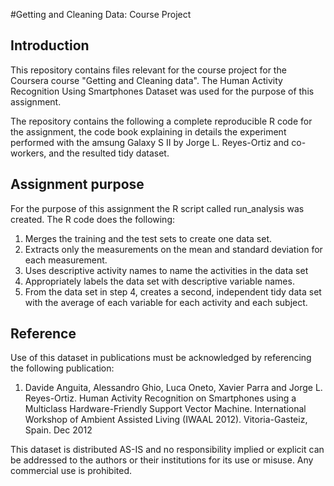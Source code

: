 #Getting and Cleaning Data: Course Project

## Introduction

This repository contains files relevant for the course project for the Coursera course "Getting and Cleaning data". The Human Activity Recognition Using Smartphones Dataset was used for the purpose of this assignment.

The repository contains the following a complete reproducible R code for the assignment, the code book explaining in details the experiment performed with the amsung Galaxy S II by Jorge L. Reyes-Ortiz and co-workers, and the resulted tidy dataset.

## Assignment purpose
For the purpose of this assignment the R script called run_analysis was created. The R code does the following:
1. Merges the training and the test sets to create one data set.
2. Extracts only the measurements on the mean and standard deviation for each measurement.
3. Uses descriptive activity names to name the activities in the data set
4. Appropriately labels the data set with descriptive variable names.
5. From the data set in step 4, creates a second, independent tidy data set with the average of each variable for each activity and each subject.

## Reference
Use of this dataset in publications must be acknowledged by referencing the following publication:
1. Davide Anguita, Alessandro Ghio, Luca Oneto, Xavier Parra and Jorge L. Reyes-Ortiz. Human Activity Recognition on Smartphones using a Multiclass Hardware-Friendly Support Vector Machine. International Workshop of Ambient Assisted Living (IWAAL 2012). Vitoria-Gasteiz, Spain. Dec 2012

This dataset is distributed AS-IS and no responsibility implied or explicit can be addressed to the authors or their institutions for its use or misuse. Any commercial use is prohibited.
